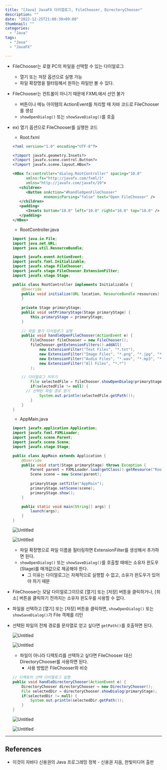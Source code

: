 ```yaml
---
title: "[Java] JavaFX 다이얼로그, FileChooser, DirectoryChooser"
description: ""
date: "2022-12-25T21:00:30+09:00"
thumbnail: ""
categories:
  - "Java"
tags:
  - "Java"
  - "JavaFX"

---
```

<!--more-->

- FileChooser는 로컬 PC의 파일을 선택할 수 있는 다이얼로그
    - 열기 또는 저장 옵션으로 실행 가능
    - 파일 확장명을 필터링해서 원하는 파일만 볼 수 있다.
- FileChooser는 컨트롤이 아니기 때문에 FXML에서 선언 불가
    - 버튼이나 메뉴 아이템의 ActionEvent를 처리할 때 자바 코드로 FileChooser를 생성
    - `showOpenDialog()` 또는 `showSaveDialog()`를 호출
- ex) 열기 옵션으로 FileChooser를 실행한 코드
    - Root.fxml
    
    ```xml
    <?xml version="1.0" encoding="UTF-8"?>
    
    <?import javafx.geometry.Insets?>
    <?import javafx.scene.control.Button?>
    <?import javafx.scene.layout.HBox?>
    
    <HBox fx:controller="dialog.RootController" spacing="10.0" 
    	  xmlns:fx="http://javafx.com/fxml/1" 
    	  xmlns="http://javafx.com/javafx/19">
       <children>
          <Button onAction="#handleOpenFileChooser" 
          		  mnemonicParsing="false" text="Open FileChooser" />
       </children>
       <padding>
          <Insets bottom="10.0" left="10.0" right="10.0" top="10.0" />
       </padding>
    </HBox>
    ```
    
    - RootController.java
    
    ```java
    import java.io.File;
    import java.net.URL;
    import java.util.ResourceBundle;
    
    import javafx.event.ActionEvent;
    import javafx.fxml.Initializable;
    import javafx.stage.FileChooser;
    import javafx.stage.FileChooser.ExtensionFilter;
    import javafx.stage.Stage;
    
    public class RootController implements Initializable {
    	@Override
    	public void initialize(URL location, ResourceBundle resources) {
    	}
    	
    	private Stage primaryStage;
    	public void setPrimaryStage(Stage primaryStage) {
    		this.primaryStage = primaryStage;
    	}
    	
    	// 파일 열기 다이얼로그 실행
    	public void handleOpenFileChooser(ActionEvent e) {
    		FileChooser fileChooser = new FileChooser();
    		fileChooser.getExtensionFilters().addAll(
    			new ExtensionFilter("Text Files", "*.txt"),
    			new ExtensionFilter("Image Files", "*.png", "*.jpg", "*.gif"),
    			new ExtensionFilter("Audio Files", "*.wav", "*.mp3", "*.acc"),
    			new ExtensionFilter("All Files", "*.*")	
    		);
    
        // 다이얼로그 띄우기
    		File selectedFile = fileChooser.showOpenDialog(primaryStage);
    		if(selectedFile != null) {
          // 선택된 파일 경로 얻기
    			System.out.println(selectedFile.getPath());
    		}
    	}
    }
    ```
    
    - AppMain.java
    
    ```java
    import javafx.application.Application;
    import javafx.fxml.FXMLLoader;
    import javafx.scene.Parent;
    import javafx.scene.Scene;
    import javafx.stage.Stage;
    
    public class AppMain extends Application {
    	@Override
    	public void start(Stage primaryStage) throws Exception {
    		Parent parent = FXMLLoader.load(getClass().getResource("Root.fxml"));
    		Scene scene = new Scene(parent);
    		
    		primaryStage.setTitle("AppMain");
    		primaryStage.setScene(scene);
    		primaryStage.show();
    	}
    
    	public static void main(String[] args) {
    		launch(args);
    	}
    }
    ```
    
    ![Untitled](/images/lang_java/javaFx/FileChooser,_DirectoryChooser/Untitled.png)
    
    ![Untitled](/images/lang_java/javaFx/FileChooser,_DirectoryChooser/Untitled%201.png)
    
    - 파일 확장명으로 파일 이름을 필터링하면 ExtensionFilter를 생성해서 추가하면 된다.
    - `showOpenDialog()` 또는 `showSaveDialog()`를 호출할 때에는 소유자 윈도우(Stage)를 매개값으로 제공해야 한다.
        - 그 이유는 다이얼로그는 자체적으로 실행할 수 없고, 소유가 윈도우가 있어야 하기 때문
- FileChooser는 모달 다이얼로그이므로 [열기] 또는 [저장] 버튼을 클릭하거나, [취소] 버튼을 클릭하기 전까지는 소유자 윈도우를 사용할 수 없다.
- 파일을 선택하고 [열기] 또는 [저장] 버튼을 클릭하면, `showOpenDialog()` 또는 `showSaveDialog()`가 File 객체를 리턴
- 선택된 파일의 전체 경로를 문자열로 얻고 싶다면 `getPath()`를 호출하면 된다.
    
    ![Untitled](/images/lang_java/javaFx/FileChooser,_DirectoryChooser/Untitled%202.png)
    
    ![Untitled](/images/lang_java/javaFx/FileChooser,_DirectoryChooser/Untitled%203.png)
    
    - 파일이 아니라 디렉토리를 선택하고 싶다면 FileChooser 대신 DirectoryChooser를 사용하면 된다.
        - 사용 방법은 FileChooser와 비슷
    
    ```java
    // 디렉토리 선택 다이얼로그 실행
    public void handleDirectoryChooser(ActionEvent e) {
    	DirectoryChooser directoryChooser = new DirectoryChooser();
    	File selectedDir = directoryChooser.showDialog(primaryStage);
    	if(selectedDir != null) {
    		System.out.println(selectedDir.getPath());
    	}
    }
    ```
    
    ![Untitled](/images/lang_java/javaFx/FileChooser,_DirectoryChooser/Untitled%204.png)
    
    ![Untitled](/images/lang_java/javaFx/FileChooser,_DirectoryChooser/Untitled%205.png)
    

---

## References

- 이것이 자바다 신용권의 Java 프로그래밍 정복 - 신용권 지음, 한빛미디어 출판
